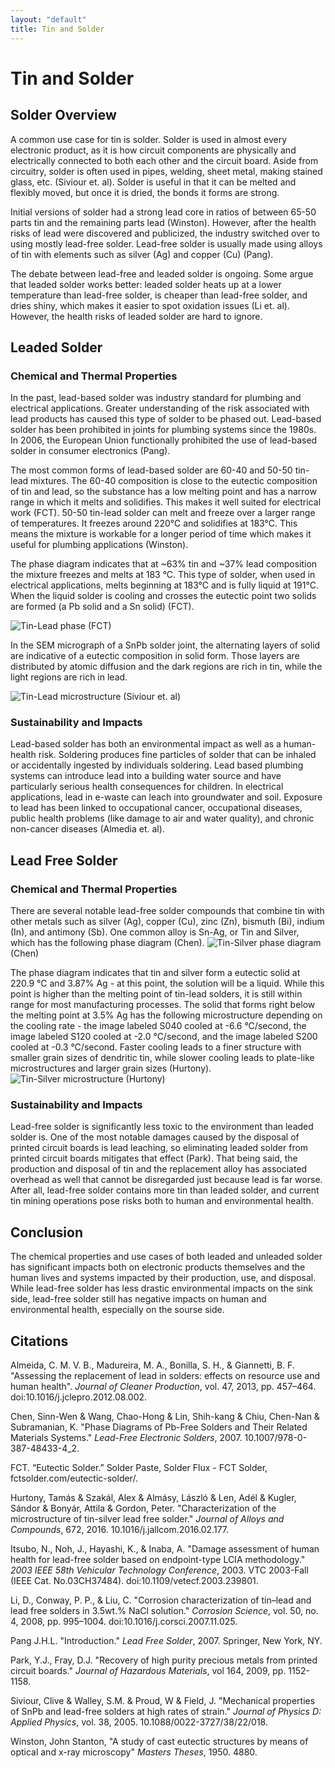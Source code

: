 ```yaml
---
layout: "default"
title: Tin and Solder
---
```

# Tin and Solder
## Solder Overview
A common use case for tin is solder. Solder is used in almost every electronic product, as it is how circuit components are physically and electrically connected to both each other and the circuit board. Aside from circuitry, solder is often used in pipes, welding, sheet metal, making stained glass, etc. (Siviour et. al). Solder is useful in that it can be melted and flexibly moved, but once it is dried, the bonds it forms are strong.

Initial versions of solder had a strong lead core in ratios of between 65-50 parts tin and the remaining parts lead (Winston). However, after the health risks of lead were discovered and publicized, the industry switched over to using mostly lead-free solder. Lead-free solder is usually made using alloys of tin with elements such as silver (Ag) and copper (Cu) (Pang). 

The debate between lead-free and leaded solder is ongoing. Some argue that leaded solder works better: leaded solder heats up at a lower temperature than lead-free solder, is cheaper than lead-free solder, and dries shiny, which makes it easier to spot oxidation issues (Li et. al). However, the health risks of leaded solder are hard to ignore. 

## Leaded Solder
### Chemical and Thermal Properties
In the past, lead-based solder was industry standard for plumbing and electrical applications. Greater understanding of the risk associated with lead products has caused this type of solder to be phased out. Lead-based solder has been prohibited in joints for plumbing systems since the 1980s. In 2006, the European Union functionally prohibited the use of lead-based solder in consumer electronics (Pang).

The most common forms of lead-based solder are 60-40 and 50-50 tin-lead mixtures. The 60-40 composition is close to the eutectic composition of tin and lead, so the substance has a low melting point and has a narrow range in which it melts and solidifies. This makes it well suited for electrical work (FCT). 50-50 tin-lead solder can melt and freeze over a larger range of temperatures.  It freezes around 220°C and solidifies at 183°C. This means the mixture is workable for a longer period of time which makes it useful for plumbing applications (Winston).

The phase diagram indicates that at ~63% tin and ~37% lead composition the mixture freezes and melts at 183 °C. This type of solder, when used in electrical applications, melts beginning at 183°C and is fully liquid at 191°C.  When the liquid solder is cooling and crosses the eutectic point two solids are formed (a Pb solid and a Sn solid) (FCT).

![Tin-Lead phase](images/phase_snpb.png) (FCT)

In the SEM micrograph of a SnPb solder joint, the alternating layers of solid are indicative of a eutectic composition in solid form. Those layers are distributed by atomic diffusion and the dark regions are rich in tin, while the light regions are rich in lead. 

![Tin-Lead microstructure](images/micgro_tin.png) (Siviour et. al)

### Sustainability and Impacts
Lead-based solder has both an environmental impact as well as a human-health risk.  Soldering produces fine particles of solder that can be inhaled or accidentally ingested by individuals soldering.  Lead based plumbing systems can introduce lead into a building water source and have particularly serious health consequences for children.  In electrical applications, lead in e-waste can leach into groundwater and soil. Exposure to lead has been linked to occupational cancer, occupational diseases, public health problems (like damage to air and water quality), and chronic non-cancer diseases (Almedia et. al).

## Lead Free Solder
### Chemical and Thermal Properties
There are several notable lead-free solder compounds that combine tin with other metals such as silver (Ag), copper (Cu), zinc (Zn), bismuth (Bi), indium (In), and antimony (Sb). One common alloy is Sn-Ag, or Tin and Silver, which has the following phase diagram (Chen). 
![Tin-Silver phase diagram](images/unleaded-phase-diagram.PNG) (Chen)

The phase diagram indicates that tin and silver form a eutectic solid at 220.9 °C and 3.87% Ag - at this point, the solution will be a liquid. While this point is higher than the melting point of tin-lead solders, it is still within range for most manufacturing processes. The solid that forms right below the melting point at 3.5% Ag has the following microstructure depending on the cooling rate - the image labeled S040 cooled at -6.6 °C/second, the image labeled S120 cooled at -2.0 °C/second, and the image labeled S200 cooled at -0.3 °C/second. Faster cooling leads to a finer structure with smaller grain sizes of dendritic tin, while slower cooling leads to plate-like microstructures and larger grain sizes (Hurtony).
![Tin-Silver microstructure](images/unleaded-microstructure.PNG) (Hurtony)

### Sustainability and Impacts
Lead-free solder is significantly less toxic to the environment than leaded solder is. One of the most notable damages caused by the disposal of printed circuit boards is lead leaching, so eliminating leaded solder from printed circuit boards mitigates that effect (Park). That being said, the production and disposal of tin and the replacement alloy has associated overhead as well that cannot be disregarded just because lead is far worse. After all, lead-free solder contains more tin than leaded solder, and current tin mining operations pose risks both to human and environmental health.

## Conclusion
The chemical properties and use cases of both leaded and unleaded solder has significant impacts both on electronic products themselves and the human lives and systems impacted by their production, use, and disposal. While lead-free solder has less drastic environmental impacts on the sink side, lead-free solder still has negative impacts on human and environmental health, especially on the sourse side.

## Citations
Almeida, C. M. V. B., Madureira, M. A., Bonilla, S. H., & Giannetti, B. F. "Assessing the replacement of lead in solders: effects on resource use and human health". *Journal of Cleaner Production*, vol. 47, 2013, pp. 457–464. doi:10.1016/j.jclepro.2012.08.002.

Chen, Sinn-Wen & Wang, Chao-Hong & Lin, Shih-kang & Chiu, Chen-Nan & Subramanian, K. "Phase Diagrams of Pb-Free Solders and Their Related Materials Systems." *Lead-Free Electronic Solders*, 2007. 10.1007/978-0-387-48433-4_2. 

FCT. “Eutectic Solder.” Solder Paste, Solder Flux - FCT Solder, fctsolder.com/eutectic-solder/.

Hurtony, Tamás & Szakál, Alex & Almásy, László & Len, Adél & Kugler, Sándor & Bonyár, Attila & Gordon, Peter. "Characterization of the microstructure of tin-silver lead free solder." *Journal of Alloys and Compounds*, 672, 2016. 10.1016/j.jallcom.2016.02.177.

Itsubo, N., Noh, J., Hayashi, K., & Inaba, A. "Damage assessment of human health for lead-free solder based on endpoint-type LCIA methodology." *2003 IEEE 58th Vehicular Technology Conference*, 2003. VTC 2003-Fall (IEEE Cat. No.03CH37484). doi:10.1109/vetecf.2003.239801.

Li, D., Conway, P. P., & Liu, C. "Corrosion characterization of tin–lead and lead free solders in 3.5wt.% NaCl solution." *Corrosion Science*, vol. 50, no. 4, 2008, pp. 995–1004. doi:10.1016/j.corsci.2007.11.025.

Pang J.H.L. "Introduction." *Lead Free Solder*, 2007. Springer, New York, NY.

Park, Y.J., Fray, D.J. "Recovery of high purity precious metals from printed circuit boards." *Journal of Hazardous Materials*, vol 164, 2009, pp. 1152-1158.

Siviour, Clive & Walley, S.M. & Proud, W & Field, J. "Mechanical properties of SnPb and lead-free solders at high rates of strain." *Journal of Physics D: Applied Physics*, vol. 38, 2005. 10.1088/0022-3727/38/22/018. 

Winston, John Stanton, "A study of cast eutectic structures by means of optical and x-ray microscopy" *Masters Theses*, 1950. 4880.